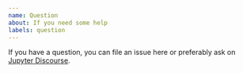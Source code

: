 ```yaml
---
name: Question
about: If you need some help
labels: question 
---
```


If you have a question, you can file an issue here or
preferably ask on [Jupyter Discourse](https://discourse.jupyter.org/).
